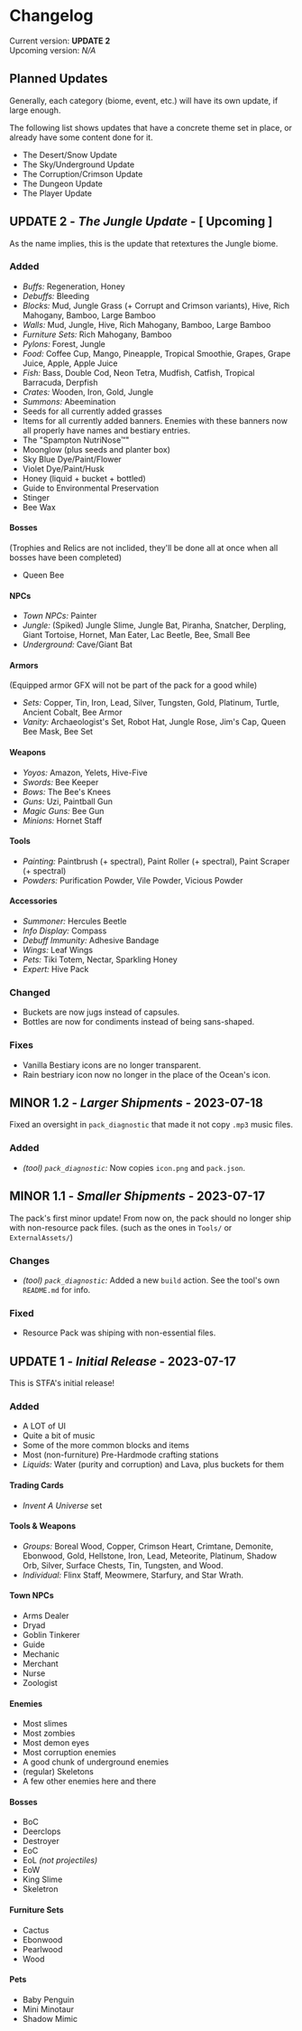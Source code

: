 # Changelog

Current version: **UPDATE 2** \
Upcoming version: _N/A_

## Planned Updates

Generally, each category (biome, event, etc.) will have its own update,
if large enough.

The following list shows updates that have a concrete theme set in place,
or already have some content done for it.

- The Desert/Snow Update
- The Sky/Underground Update
- The Corruption/Crimson Update
- The Dungeon Update
- The Player Update

## UPDATE 2 - _The Jungle Update_ - [ Upcoming ]

As the name implies, this is the update that retextures the Jungle biome.

### Added

- _Buffs:_ Regeneration, Honey
- _Debuffs:_ Bleeding
- _Blocks:_ Mud, Jungle Grass (+ Corrupt and Crimson variants), Hive,
  Rich Mahogany, Bamboo, Large Bamboo
- _Walls:_ Mud, Jungle, Hive, Rich Mahogany, Bamboo, Large Bamboo
- _Furniture Sets:_ Rich Mahogany, Bamboo
- _Pylons:_ Forest, Jungle
- _Food:_ Coffee Cup, Mango, Pineapple, Tropical Smoothie, Grapes, Grape Juice,
  Apple, Apple Juice
- _Fish:_ Bass, Double Cod, Neon Tetra, Mudfish, Catfish, Tropical Barracuda,
  Derpfish
- _Crates:_ Wooden, Iron, Gold, Jungle
- _Summons:_ Abeemination
- Seeds for all currently added grasses
- Items for all currently added banners.
  Enemies with these banners now all properly have names and bestiary entries.
- The "Spampton NutriNose&trade;"
- Moonglow (plus seeds and planter box)
- Sky Blue Dye/Paint/Flower
- Violet Dye/Paint/Husk
- Honey (liquid + bucket + bottled)
- Guide to Environmental Preservation
- Stinger
- Bee Wax

#### Bosses

(Trophies and Relics are not inclided, they'll be done all at once when all
bosses have been completed)

- Queen Bee

#### NPCs

- _Town NPCs:_ Painter
- _Jungle:_ (Spiked) Jungle Slime, Jungle Bat, Piranha, Snatcher, Derpling,
  Giant Tortoise, Hornet, Man Eater, Lac Beetle, Bee, Small Bee
- _Underground:_ Cave/Giant Bat

#### Armors

(Equipped armor GFX will not be part of the pack for a good while)

- _Sets:_ Copper, Tin, Iron, Lead, Silver, Tungsten, Gold, Platinum, Turtle,
  Ancient Cobalt, Bee Armor
- _Vanity:_ Archaeologist's Set, Robot Hat, Jungle Rose, Jim's Cap,
  Queen Bee Mask, Bee Set

#### Weapons

- _Yoyos:_ Amazon, Yelets, Hive-Five
- _Swords:_ Bee Keeper
- _Bows:_ The Bee's Knees
- _Guns:_ Uzi, Paintball Gun
- _Magic Guns:_ Bee Gun
- _Minions:_ Hornet Staff

#### Tools

- _Painting:_ Paintbrush (+ spectral), Paint Roller (+ spectral),
  Paint Scraper (+ spectral)
- _Powders:_ Purification Powder, Vile Powder, Vicious Powder

#### Accessories

- _Summoner:_ Hercules Beetle
- _Info Display:_ Compass
- _Debuff Immunity:_ Adhesive Bandage
- _Wings:_ Leaf Wings
- _Pets:_ Tiki Totem, Nectar, Sparkling Honey
- _Expert:_ Hive Pack

### Changed

- Buckets are now jugs instead of capsules.
- Bottles are now for condiments instead of being sans-shaped.

### Fixes

- Vanilla Bestiary icons are no longer transparent.
- Rain bestriary icon now no longer in the place of the Ocean's icon.

## MINOR 1.2 - _Larger Shipments_ - 2023-07-18

Fixed an oversight in `pack_diagnostic`
that made it not copy `.mp3` music files.

### Added

- _(tool) `pack_diagnostic`:_ Now copies `icon.png` and `pack.json`.

## MINOR 1.1 - _Smaller Shipments_ - 2023-07-17

The pack's first minor update!
From now on, the pack should no longer ship with non-resource pack files.
(such as the ones in `Tools/` or `ExternalAssets/`)

### Changes

- _(tool) `pack_diagnostic`:_
  Added a new `build` action. See the tool's own `README.md` for info.

### Fixed

- Resource Pack was shiping with non-essential files.

## UPDATE 1 - _Initial Release_ - 2023-07-17

This is STFA's initial release!

### Added

- A LOT of UI
- Quite a bit of music
- Some of the more common blocks and items
- Most (non-furniture) Pre-Hardmode crafting stations
- _Liquids:_ Water (purity and corruption) and Lava, plus buckets for them

#### Trading Cards

- _Invent A Universe_ set

#### Tools & Weapons

- _Groups:_
  Boreal Wood, Copper, Crimson Heart, Crimtane, Demonite, Ebonwood, Gold,
  Hellstone, Iron, Lead, Meteorite, Platinum, Shadow Orb, Silver,
  Surface Chests, Tin, Tungsten, and Wood.
- _Individual:_
  Flinx Staff, Meowmere, Starfury, and Star Wrath.

#### Town NPCs

- Arms Dealer
- Dryad
- Goblin Tinkerer
- Guide
- Mechanic
- Merchant
- Nurse
- Zoologist

#### Enemies

- Most slimes
- Most zombies
- Most demon eyes
- Most corruption enemies
- A good chunk of underground enemies
- (regular) Skeletons
- A few other enemies here and there

#### Bosses

- BoC
- Deerclops
- Destroyer
- EoC
- EoL _(not projectiles)_
- EoW
- King Slime
- Skeletron

#### Furniture Sets

- Cactus
- Ebonwood
- Pearlwood
- Wood

#### Pets

- Baby Penguin
- Mini Minotaur
- Shadow Mimic

